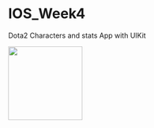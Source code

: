 # IOS_Week4

Dota2 Characters and stats App with UIKit

<img src="https://user-images.githubusercontent.com/46024992/137538402-87ff17c3-4f99-4ef7-b247-35381387f9d7.gif" width="150" height="150" />
